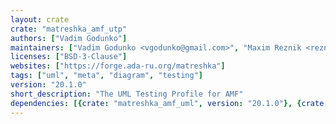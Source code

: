```yaml
---
layout: crate
crate: "matreshka_amf_utp"
authors: ["Vadim Godunko"]
maintainers: ["Vadim Godunko <vgodunko@gmail.com>", "Maxim Reznik <reznikmm@gmail.com>"]
licenses: ["BSD-3-Clause"]
websites: ["https://forge.ada-ru.org/matreshka"]
tags: ["uml", "meta", "diagram", "testing"]
version: "20.1.0"
short_description: "The UML Testing Profile for AMF"
dependencies: [{crate: "matreshka_amf_uml", version: "20.1.0"}, {crate: "matreshka_league", version: "20.1.0"}]
---
```



